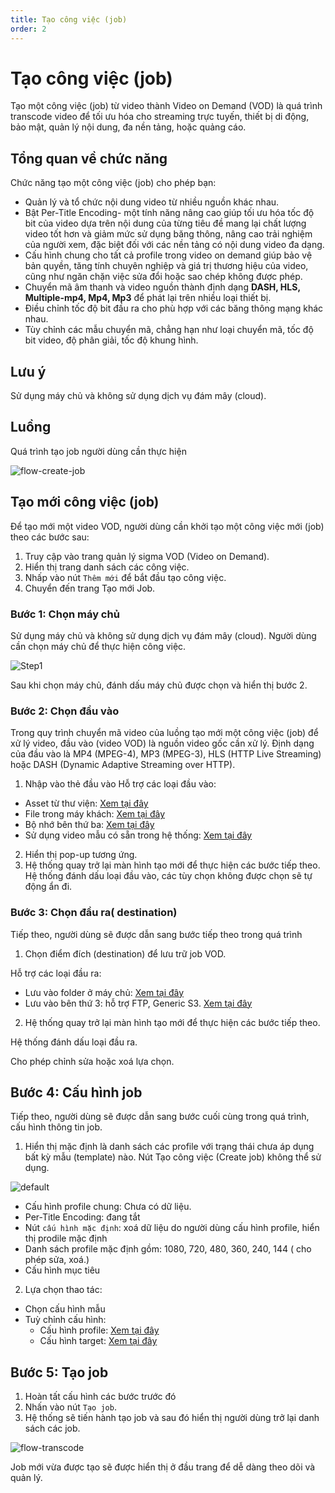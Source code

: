 ```yaml
---
title: Tạo công việc (job)
order: 2
---
```


# Tạo công việc (job)

Tạo một công việc (job) từ video thành Video on Demand (VOD) là quá trình transcode video để tối ưu hóa cho streaming trực tuyến, thiết bị di động, bảo mật, quản lý nội dung, đa nền tảng, hoặc quảng cáo.

## Tổng quan về chức năng

Chức năng tạo một công việc (job) cho phép bạn:

- Quản lý và tổ chức nội dung video từ nhiều nguồn khác nhau.
- Bật Per-Title Encoding- một tính năng nâng cao giúp tối ưu hóa tốc độ bit của video dựa trên nội dung của từng tiêu đề mang lại chất lượng video tốt hơn và giảm mức sử dụng băng thông, nâng cao trải nghiệm của người xem, đặc biệt đối với các nền tảng có nội dung video đa dạng.
- Cấu hình chung cho tất cả profile trong video on demand giúp bảo vệ bản quyền, tăng tính chuyên nghiệp và giá trị thương hiệu của video, cũng như ngăn chặn việc sửa đổi hoặc sao chép không được phép.
- Chuyển mã âm thanh và video nguồn thành định dạng **DASH, HLS, Multiple-mp4, Mp4, Mp3** để phát lại trên nhiều loại thiết bị.
- Điều chỉnh tốc độ bit đầu ra cho phù hợp với các băng thông mạng khác nhau.
- Tùy chỉnh các mẫu chuyển mã, chẳng hạn như loại chuyển mã, tốc độ bit video, độ phân giải, tốc độ khung hình.

## Lưu ý

Sử dụng máy chủ và không sử dụng dịch vụ đám mây (cloud).

## Luồng

Quá trình tạo job người dùng cần thực hiện

![flow-create-job](/images/media-vod/job-management/flow-create-job.png)

## Tạo mới công việc (job)

Để tạo mới một video VOD, người dùng cần khởi tạo một công việc mới (job) theo các bước sau:

1. Truy cập vào trang quản lý sigma VOD (Video on Demand).
2. Hiển thị trang danh sách các công việc.
3. Nhấp vào nút `Thêm mới` để bắt đầu tạo công việc.
4. Chuyển đến trang Tạo mới Job.

### Bước 1: Chọn máy chủ

Sử dụng máy chủ và không sử dụng dịch vụ đám mây (cloud). Người dùng cần chọn máy chủ để thực hiện công việc.

![Step1](/images/media-vod/job-management/create-step-1.png)

Sau khi chọn máy chủ, đánh dấu máy chủ được chọn và hiển thị bước 2.

### Bước 2: Chọn đầu vào

Trong quy trình chuyển mã video của luồng tạo mới một công việc (job) để xử lý video, đầu vào (video VOD) là nguồn video gốc cần xử lý. Định dạng của đầu vào là MP4 (MPEG-4), MP3 (MPEG-3), HLS (HTTP Live Streaming) hoặc DASH (Dynamic Adaptive Streaming over HTTP).

1. Nhập vào thẻ đầu vào
   Hỗ trợ các loại đầu vào:

- Asset từ thư viện: [Xem tại đây](./3-input/3.1-library.md)
- File trong máy khách: [Xem tại đây](./3-input/3.2-file-local.md)
- Bộ nhớ bên thứ ba: [Xem tại đây](./3-input/3.4-video-url.md)
- Sử dụng video mẫu có sẵn trong hệ thống: [Xem tại đây](./3-input/3.3-sample-video.md)

2. Hiển thị pop-up tương ứng.
3. Hệ thống quay trở lại màn hình tạo mới để thực hiện các bước tiếp theo. Hệ thống đánh dấu loại đầu vào, các tùy chọn không được chọn sẽ tự động ẩn đi.

### Bước 3: Chọn đầu ra( destination)

Tiếp theo, người dùng sẽ được dẫn sang bước tiếp theo trong quá trình

1. Chọn điểm đích (destination) để lưu trữ job VOD.

Hỗ trợ các loại đầu ra:

- Lưu vào folder ở máy chủ: [Xem tại đây](./4-destination/4.1-folder-storage.md)
- Lưu vào bên thứ 3: hỗ trợ FTP, Generic S3. [Xem tại đây](./4-destination/4.2-third-party-storage.md)

2. Hệ thống quay trở lại màn hình tạo mới để thực hiện các bước tiếp theo.

Hệ thống đánh dấu loại đầu ra.

Cho phép chỉnh sửa hoặc xoá lựa chọn.

## Bước 4: Cấu hình job

Tiếp theo, người dùng sẽ được dẫn sang bước cuối cùng trong quá trình, cấu hình thông tin job.

1. Hiển thị mặc định là danh sách các profile với trạng thái chưa áp dụng bất kỳ mẫu (template) nào. Nút Tạo công việc (Create job) không thể sử dụng.

![default](/images/media-vod/job-management/config-default.png)

- Cấu hình profile chung: Chưa có dữ liệu.
- Per-Title Encoding: đang tắt
- Nút `cấu hình mặc định`: xoá dữ liệu do người dùng cấu hình profile, hiển thị prodile mặc định
- Danh sách profile mặc định gồm: 1080, 720, 480, 360, 240, 144
  ( cho phép sửa, xoá.)
- Cấu hình mục tiêu

2. Lựa chọn thao tác:

- Chọn cấu hình mẫu
- Tuỳ chỉnh cấu hình:
  - Cấu hình profile: [Xem tại đây](./5-config-job/5.1-profile.md)
  - Cấu hình target: [Xem tại đây](./5-config-job/5.2-target-job.md)

## Bước 5: Tạo job

1. Hoàn tất cấu hình các bước trước đó
2. Nhấn vào nút `Tạo job`.
3. Hệ thống sẽ tiến hành tạo job và sau đó hiển thị người dùng trở lại danh sách các job.

![flow-transcode](/images/media-vod/job-management/flow-transcode.png)

Job mới vừa được tạo sẽ được hiển thị ở đầu trang để dễ dàng theo dõi và quản lý.
